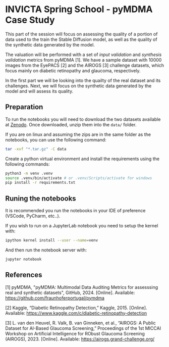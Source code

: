 # INVICTA Spring School - pyMDMA Case Study

This part of the session will focus on assessing the quality of a portion of data used to the train the Stable Diffusion model, as well as the quality of the synthetic data generated by the model.

The valuation will be performed with a set of *input validation* and *synthesis validation* metrics from pyMDMA [1]. 
We have a sample dataset with 10000 images from the EyePACS [2] and the AIROGS [3] challenge datasets, which focus mainly on diabetic retinopathy and glaucoma, respectively.  

In the first part we will be looking into the quailty of the real dataset and its challenges. Next, we will focus on the synthetic data generated by the model and will assess its quality.

## Preparation

To run the notebooks you will need to download the two datasets available at [Zenodo](10.5281/zenodo.15082599). 
Once downloaded, unzip them into the `data/` folder.

If you are on linux and assuming the zips are in the same folder as the notebooks,  you can use the following command:
```bash
tar -xvf "*.tar.gz" -C data 
```

Create a python virtual environment and install the requirements using the following commands:
```bash
python3 -m venv .venv
source .venv/bin/activate # or .venv/Scripts/activate for windows
pip install -r requirements.txt
```

## Runing the notebooks
It is recommended you run the notebooks in your IDE of preference (VSCode, PyCharm, etc..).

If you wish to run on a JupyterLab notebook you need to setup the kernel with:

```bash
ipython kernel install --user --name=venv
```

And then run the notebook server with:

```bash
jupyter notebook
```

## References

[1] pyMDMA, "pyMDMA: Multimodal Data Auditing Metrics for assesssing real and synthetic datasets", GitHub, 2024. [Online]. Available: https://github.com/fraunhoferportugal/pymdma

[2] Kaggle, “Diabetic Retinopathy Detection,” Kaggle, 2015. [Online]. Available: https://www.kaggle.com/c/diabetic-retinopathy-detection

[3] L. van den Heuvel, R. Valk, B. van Ginneken, et al., “AIROGS: A Public Dataset for AI-Based Glaucoma Screening,” Proceedings of the 1st MICCAI Workshop on Artificial Intelligence for RObust Glaucoma Screening (AIROGS), 2023. [Online]. Available: https://airogs.grand-challenge.org/





